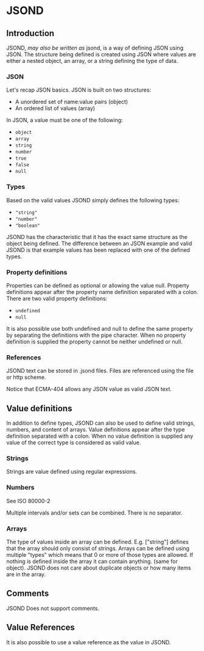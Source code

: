 # JSOND

## Introduction

JSOND, _may also be written as_ jsond, is a way of defining JSON using JSON. The structure being defined is created using JSON where values are either a nested object, an array, or a string defining the type of data.

### JSON

Let's recap JSON basics. JSON is built on two structures:

- A unordered set of name:value pairs (object)
- An ordered list of values (array)

In JSON, a value must be one of the following:

- `object`
- `array`
- `string`
- `number`
- `true`
- `false`
- `null`

### Types

Based on the valid values JSOND simply defines the following types:

- `"string"`
- `"number"`
- `"boolean"`

JSOND has the characteristic that it has the exact same structure as the object being defined. The difference between an JSON example and valid JSOND is that example values has been replaced with one of the defined types.

### Property definitions

Properties can be defined as optional or allowing the value null. Property definitions appear after the property name definition separated with a colon. There are two valid property definitions:

- `undefined`
- `null`

It is also possible use both undefined and null to define the same property by separating the definitions with the pipe character. When no property definition is supplied the property cannot be neither undefined or null.

### References

JSOND text can be stored in .jsond files. Files are referenced using the file or http scheme.

Notice that ECMA-404 allows any JSON value as valid JSON text.

## Value definitions

In addition to define types, JSOND can also be used to define valid strings, numbers, and content of arrays. Value definitions appear after the type definition separated with a colon. When no value definition is supplied any value of the correct type is considered as valid value.

### Strings

Strings are value defined using regular expressions.

### Numbers

See ISO 80000-2

Multiple intervals and/or sets can be combined. There is no separator.

### Arrays

The type of values inside an array can be defined. E.g. ["string"] defines that the array should only consist of strings.
Arrays can be defined using multiple "types" which means that 0 or more of those types are allowed.
If nothing is defined inside the array it can contain anything. (same for object).
JSOND does not care about duplicate objects or how many items are in the array.

## Comments

JSOND Does not support comments.

## Value References

It is also possible to use a value reference as the value in JSOND.


